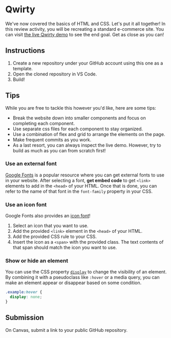 # Qwirty

We've now covered the basics of HTML and CSS. Let's put it all together!
In this review activity, you will be recreating a standard e-commerce site.
You can visit [the live Qwirty demo](https://fsa-qwirty.netlify.app/) to see
the end goal. Get as close as you can!

## Instructions

1. Create a new repository under your GitHub account using this one as a template.
2. Open the cloned repository in VS Code.
3. Build!

## Tips

While you are free to tackle this however you'd like, here are some tips:

- Break the website down into smaller components and focus on completing each component.
- Use separate css files for each component to stay organized.
- Use a combination of flex and grid to arrange the elements on the page.
- Make frequent commits as you work.
- As a last resort, you can always inspect the live demo. However, try to build
  as much as you can from scratch first!

### Use an external font

[Google Fonts](https://fonts.google.com/) is a popular resource where you can get
external fonts to use in your website. After selecting a font, **get embed code**
to get `<link>` elements to add in the `<head>` of your HTML. Once that is done,
you can refer to the name of that font in the `font-family` property in your CSS.

### Use an icon font

Google Fonts also provides an [icon font](https://fonts.google.com/icons)!

1. Select an icon that you want to use.
2. Add the provided `<link>` element in the `<head>` of your HTML.
3. Add the provided CSS rule to your CSS.
4. Insert the icon as a `<span>` with the provided class.
   The text contents of that span should match the icon you want to use.

### Show or hide an element

You can use the CSS property [`display`](https://developer.mozilla.org/en-US/docs/Web/CSS/display)
to change the visibility of an element. By combining it with a pseudoclass like
`:hover` or a media query, you can make an element appear or disappear based on some condition.

```css
.example:hover {
  display: none;
}
```

## Submission

On Canvas, submit a link to your public GitHub repository.
